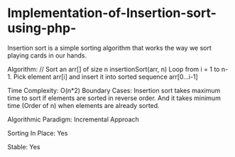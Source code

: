# Implementation-of-Insertion-sort-using-php-

Insertion sort is a simple sorting algorithm that works the way we sort playing cards in our hands.

Algorithm:
// Sort an arr[] of size n
insertionSort(arr, n)
Loop from i = 1 to n-1.
	Pick element arr[i] and insert it into sorted sequence arr[0…i-1]

Time Complexity: O(n*2)
Boundary Cases: Insertion sort takes maximum time to sort if elements are sorted in reverse order. And it takes minimum time (Order of n) when elements are already sorted.

Algorithmic Paradigm: Incremental Approach

Sorting In Place: Yes

Stable: Yes
